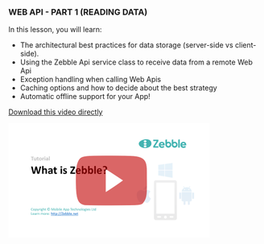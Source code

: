 ﻿
### WEB API - PART 1 (READING DATA)

In this lesson, you will learn:

- The architectural best practices for data storage (server-side vs client-side).
- Using the Zebble Api service class to receive data from a remote Web Api
- Exception handling when calling Web Apis
- Caching options and how to decide about the best strategy
- Automatic offline support for your App!

[Download this video directly](https://drive.google.com/file/d/0B3EED8dgociyRHZzbkl0azh4aW8/view?usp=sharing)

[![WEB API - PART 1 (READING DATA)](https://github.com/Geeksltd/Zebble.Docs/blob/master/assets/tutorials/1.png?raw=true)](https://www.youtube.com/watch?v=1nZ1Lx-Fk94)

